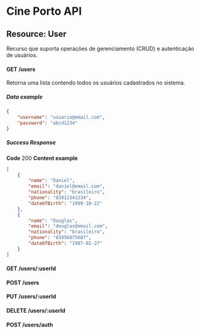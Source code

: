 # Cine Porto API

## Resource: User
Recurso que suporta operações de gerenciamento (CRUD) e autenticação de usuários.

#### GET /users
Retorna uma lista contendo todos os usuários cadastrados no sistema.

##### Data example

```json
{
    "username": "usuario@email.com",
    "password": "abcd1234"
}
```
##### Success Response

**Code** 200
**Content example**
```json
[
    {
        "name": "Daniel",
        "email": "daniel@email.com",
        "nationality": "brasileiro",
        "phone": "83912341234",
        "dateOfBirth": "1999-10-22"
    },
    {
        "name": "Douglas",
        "email": "douglas@email.com",
        "nationality": "brasileiro",
        "phone": "83956875687",
        "dateOfBirth": "1987-02-27"
    }
]
```

#### GET /users/:userId
#### POST /users
#### PUT /users/:userId
#### DELETE /users/:userId
#### POST /users/auth
